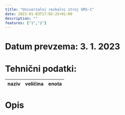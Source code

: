 ```yaml
---
title: "Univerzalni rezkalni stroj URS-1"
date: 2023-01-03T17:02:25+01:00
description: ""
features: ["1","2"]
---
```

# Datum prevzema: 3. 1. 2023
# Tehnični podatki:
| naziv | veličina | enota |
| :-- | :-- | :-- |
# Opis

